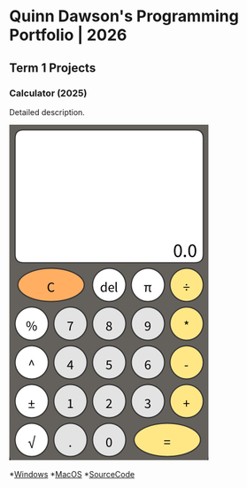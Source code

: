 # Quinn Dawson's Programming Portfolio | 2026

## Term 1 Projects

### Calculator (2025)

Detailed description.

![RunningCalculator](https://github.com/Clanker-1/portfolio/blob/main/images/Calc.png?raw=true)


*[Windows](https://github.com/Clanker-1/portfolio/blob/main/src/windows-amd64.zip)
*[MacOS](https://github.com/Clanker-1/portfolio/blob/main/src/macos-x86_64.zip)
*[SourceCode]()
